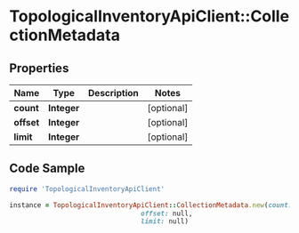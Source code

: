 # TopologicalInventoryApiClient::CollectionMetadata

## Properties

Name | Type | Description | Notes
------------ | ------------- | ------------- | -------------
**count** | **Integer** |  | [optional] 
**offset** | **Integer** |  | [optional] 
**limit** | **Integer** |  | [optional] 

## Code Sample

```ruby
require 'TopologicalInventoryApiClient'

instance = TopologicalInventoryApiClient::CollectionMetadata.new(count: null,
                                 offset: null,
                                 limit: null)
```


